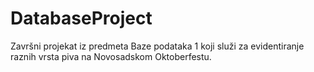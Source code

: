 # DatabaseProject

Završni projekat iz predmeta Baze podataka 1 koji služi za evidentiranje raznih vrsta piva na Novosadskom Oktoberfestu.
